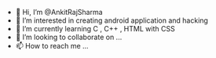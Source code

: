 - 👋 Hi, I’m @AnkitRajSharma
- 👀 I’m interested in creating android application and hacking
- 🌱 I’m currently learning C , C++ , HTML with CSS
- 💞️ I’m looking to collaborate on ...
- 📫 How to reach me ...

<!---
AnkitRajSharma/AnkitRajSharma is a ✨ special ✨ repository because its `README.md` (this file) appears on your GitHub profile.
You can click the Preview link to take a look at your changes.
--->
